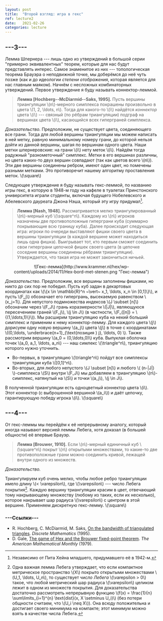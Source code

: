 ```yaml
---
layout: post
title:  "Второй взгляд: игра в гекс"
ref: lecture2
date:   2021-02-26
categories: lecture
---
```



## ---3---

Лемма Шпернера --- лишь одно из утверждений в большой серии "примерно эквивалентных" теорем, которые для нас будут представлять интерес. Самое знаменитое из них --- топологическая теорема Брауэра о неподвижной точке, мы доберёмся до неё чуть позже (как и до идеологии _степени отображения_, которая является для нас главным маяком). Начнём с несложных комбинаторных утверждений. Первое утверждение я буду называть коннектор-леммой. 

> **Лемма [Hochberg--McDiarmid--Saks, 1995].** Пусть вершины триангуляции \\(n\\)-мерного симплекса покрашены произвольно в цвета \\(1, 2, \ldots, n\\). Тогда для какого-то \\(i\\) найдётся _коннектор_ цвета \\(i\\) --- связный (по рёбрам триангуляции) подграф на вершинах цвета \\(i\\), касающийся всех гиперграней симплекса.

_Доказательство._
Предположим, не существует цвета, соединяющего все грани. Тогда для любой вершины триангуляции мы можем написать в ней метку, равную минимальному номеру грани, до которой нельзя дойти из данной вершины, шагая по вершинам одного цвета. Наши метки шпернеровские: на грани \\(i\\) нету меток \\(i\\). Найдём тогда радужный "разнометочный" симплекс. Метки в его вершинах различны, но цвета каких-то двух вершин совпадают (так как цветов всего \\(n\\)). Эти две вершины соединены ребром, имеют один цвет, но помечены разными метками. Это противоречит нашему алгоритму проставления меток. 
\\(\square\\)

Следующее утверждение я буду называть гекс-леммой, по названию игры гекс, в которую в 1948-м году на кафеле в туалетах Принстонского университета играли студенты, включая будущего Нобелевского и Абелевского дауреата Джона Нэша, который эту игру придумал[^1].

> **Лемма [Nash, 1948].** Рассматривается мелко триангулированный \\(n\\)-мерный куб \\(\square^n\\). Каждому из \\(n\\) игроков назначены две противоположные гиперграни куба (суммарно покрывающие всю границу куба). Далее происходит следующая игра: игроки по очереди выставляют фишки своего цвета в вершины триангуляции (в каждой вершине может находиться лишь одна фишка). Выигрывает тот, кто первым сможет соединить свои гиперграни цепочкой фишек своего цвета (в цепочке соседние вершины соединены рёбрами триангуляции). Утверждается, что такая игра не может закончиться ничьей.

<span style="display:block;text-align:center">
![Гекс-лемма](http://www.krammer.nl/hex/wp-content/uploads/2014/11/Hex-bord-met-stenen.png "Гекс-лемма")
</span>

_Доказательство._
Предположим, все вершины заполнены фишками, но никто до сих пор не победил. Пусть куб задан в декартовых координатах как \\(\\{x \in \mathbb{R}^n ~\vert~ x_1, \ldots, x_n \in [0,1]\\}\\), и пусть \\(F_j\\) обозначает его гипергрань, высекаемую равенством \\(x_j=1\\). Для непустого подмножества индексов \\(J \subset [n]\\) обозначим через \\(F_J\\) грань коразмерности \\(|J|\\), являющуюся пересечением граней \\(F_j\\), \\(j \in J\\) (в частности, \\(F_{[n]} = \\{(1,\ldots,1)\\}\\)). Мы расширим триангуляцию куба на некий больший симплекс и применим к нему коннектор-лемму. Для каждого цвета \\(j\\) дорисуем одну новую вершину \\(a_j\\) цвета \\(j\\) в точке с координатами \\((0,\ldots, \underbrace{n+1}_{\text{позиция } j}, \ldots, 0) \\). Также рассмотрим вершину \\(a_0 = (0,\ldots,0)\\) куба. Выпуклая оболочка точек \\(a_0, a_1, \ldots, a_n\\) --- наш симлекс \\(\triangle^n\\), триангуляцию которого нужно уточнить. 
* Во-первых, в триангуляцию \\(\triangle^n\\) пойдут все симплексы триангуляции куба \\([0,1]^n\\).
* Во-вторых, для любого непустого \\(J \subset [n]\\) и любого \\( (n-\|J\|) \\)-симплекса \\(S\\) внутри \\(F_J\\) мы добавляем в триангуляцию \\(n\\)-симплекс, натянутый на \\(S\\) и точки \\(a_j\\), \\(j \in J\\).

В полученной триангуляции есть одноцветный коннектор цвета \\(i\\). Этот коннектор (с выброшенной вершиной \\(a_i\\)) и даёт цепочку, гарантирующую победу игрока \\(i\\).
\\(\square\\)


## ---4---

От гекс-леммы мы перейдём к её непрерывному аналогу, который иногда называют версией леммы Лебега, хотя доказал (в большей общности) её впервые Брауэр. 

> **Лемма [Brouwer, 1910].** 
Если \\(n\\)-мерный единичный куб \\(\square^n\\) покрыт \\(n\\) открытыми множествами, то какие-то две противоположные грани можно соединить кривой, лежащей внутри одного из множеств. 
<!-- 2. Если \\(n\\)-мерный единичный куб \\(I^n\\) покрыт конечным числом открытых<sup id="fnref:2"> <a href="#fn:2" rel="footnote">2</a> </sup> множеств диаметра меньше 1, то какая-то точка куба накрыта хотя бы \\((n+1)\\) множествами.  -->

_Доказательство._
<!-- Можно считать все множества связными (иначе подразобьём их на компоненты связности).
Предположим, никакие \\(n+1\\) множеств не пересекаются все вместе. Выберем максимальное по включению подсемейство множеств, никакие два из которых не пересекаются. Их объединение назовём \\(U_1\\). -->
Триангулируем куб очень мелко, чтобы любое ребро триангуляции имело длину \\(< \varepsilon\\), где \\(\varepsilon\\) --- число Лебега покрытия[^2]. Каждую вершину триангуляции красим в цвет, отвечающий тому накрывающему множеству (любому из таких, если их несколько), которое накрывает шар радиуса \\(\varepsilon\\) с центром в этой вершине. Применяем дискретную гекс-лемму.
\\(\square\\)



### ---Cсылки---
* R. Hochberg, C. McDiarmid, M. Saks, [On the bandwidth of triangulated triangles](https://www.sciencedirect.com/science/article/pii/0012365X9400208Z/pdf). _Discrete Mathematics_ (1995).
* D. Gale, [The game of Hex and the Brouwer fixed-point theorem](https://www.jstor.org/stable/2320146). _The American Mathematical Monthly_ (1979).

[^1]: Независимо от Пита Хейна младшего, придумавшего её в 1942-м.

[^2]: Одна важная лемма Лебега утверждает, что если компактное метрическое пространство \\(X\\) покрыто открытыми множествами \\(U_1, \ldots, U_n\\), то существует _число Лебега_ \\(\varepsilon > 0\\) такое, что любой метрический шар радиуса \\(\varepsilon\\) целиком лежит в одном из множеств покрытия. Для доказательства достаточно рассмотреть непрерывную функцию \\(f(x) = \frac{1}{n} \sum\limits_{i=1}^{n} \text{dist}(x, X \setminus U_i)\\) (без потери общности считаем, что \\(U_i \neq X\\)). Она всюду положительна и достигает своего минимума на компакте; этот минимум можно взять в качестве числа Лебега.
